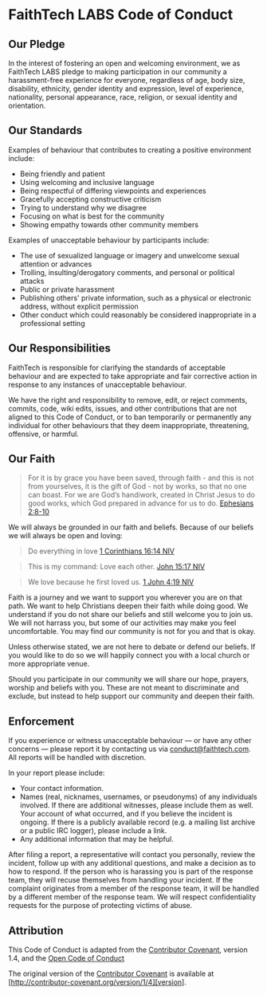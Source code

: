 # FaithTech LABS Code of Conduct

## Our Pledge

In the interest of fostering an open and welcoming environment, we as
FaithTech LABS pledge to making participation in
our community a harassment-free experience for everyone, regardless of age, body
size, disability, ethnicity, gender identity and expression, level of experience,
nationality, personal appearance, race, religion, or sexual identity and
orientation.

## Our Standards

Examples of behaviour that contributes to creating a positive environment
include:

* Being friendly and patient
* Using welcoming and inclusive language
* Being respectful of differing viewpoints and experiences
* Gracefully accepting constructive criticism
* Trying to understand why we disagree
* Focusing on what is best for the community
* Showing empathy towards other community members

Examples of unacceptable behaviour by participants include:

* The use of sexualized language or imagery and unwelcome sexual attention or
advances
* Trolling, insulting/derogatory comments, and personal or political attacks
* Public or private harassment
* Publishing others' private information, such as a physical or electronic
  address, without explicit permission
* Other conduct which could reasonably be considered inappropriate in a
  professional setting

## Our Responsibilities

FaithTech is responsible for clarifying the standards of acceptable
behaviour and are expected to take appropriate and fair corrective action in
response to any instances of unacceptable behaviour.

We have the right and responsibility to remove, edit, or
reject comments, commits, code, wiki edits, issues, and other contributions
that are not aligned to this Code of Conduct, or to ban temporarily or
permanently any individual for other behaviours that they deem inappropriate,
threatening, offensive, or harmful.

## Our Faith

> For it is by grace you have been saved, through faith - and this is not from yourselves, it is the gift of God - not by works, so that no one can boast. For we are God’s handiwork, created in Christ Jesus to do good works, which God prepared in advance for us to do.
> [Ephesians 2:8-10](https://www.bible.com/bible/111/EPH.2.8-10)

We will always be grounded in our faith and beliefs. Because of our beliefs we will always be open and loving:

> Do everything in love
> [1 Corinthians 16:14 NIV](https://www.bible.com/bible/111/1co.16.14)

> This is my command: Love each other.
> [John 15:17 NIV](https://www.bible.com/bible/111/jhn.15.17)

> We love because he first loved us.
> [1 John 4:19 NIV](https://www.bible.com/bible/111/1jn.4.19)

Faith is a journey and we want to support you wherever you are on that path. We want to help Christians deepen their faith while doing good. We understand if you do not share our beliefs and still welcome you to join us. We will not harrass you, but some of our activities may make you feel uncomfortable. You may find our community is not for you and that is okay.

Unless otherwise stated, we are not here to debate or defend our beliefs. If you would like to do so we will happily connect you with a local church or more appropriate venue.

Should you participate in our community we will share our hope, prayers, worship and beliefs with you. These are not meant to discriminate and exclude, but instead to help support our community and deepen their faith.

## Enforcement

If you experience or witness unacceptable behaviour — or have any other concerns — please report it by contacting us via [conduct@faithtech.com](mailto:conduct@faithtech.com). All reports will be handled with discretion.

In your report please include:

* Your contact information.
* Names (real, nicknames, usernames, or pseudonyms) of any individuals involved. If there are additional witnesses, please include them as well. Your account of what occurred, and if you believe the incident is ongoing. If there is a publicly available record (e.g. a mailing list archive or a public IRC logger), please include a link.
* Any additional information that may be helpful.

After filing a report, a representative will contact you personally, review the incident, follow up with any additional questions, and make a decision as to how to respond. If the person who is harassing you is part of the response team, they will recuse themselves from handling your incident. If the complaint originates from a member of the response team, it will be handled by a different member of the response team. We will respect confidentiality requests for the purpose of protecting victims of abuse.

## Attribution

This Code of Conduct is adapted from the [Contributor Covenant][homepage], version 1.4, and the [Open Code of Conduct][opencodeofconduct]

The original version of the [Contributor Covenant][homepage] is available at [http://contributor-covenant.org/version/1/4][version].

[opencodeofconduct]: http://todogroup.org/opencodeofconduct/#fetch/opensource@github.com
[homepage]: http://contributor-covenant.org
[version]: http://contributor-covenant.org/version/1/4/
